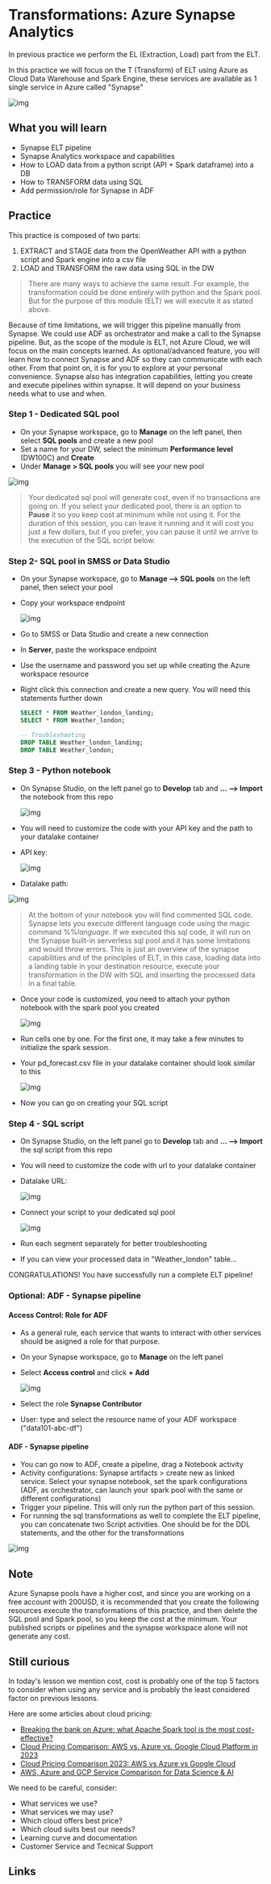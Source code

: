 # Transformations: Azure Synapse Analytics

In previous practice we perform the EL (Extraction, Load) part from the ELT.

In this practice we will focus on the T (Transform) of ELT using Azure as Cloud Data Warehouse and Spark Engine, these services are available as 1 single service in Azure called "Synapse"

![img](documentation_images/synapse_key_capabilities.png)

## What you will learn

* Synapse ELT pipeline
* Synapse Analytics workspace and capabilities
* How to LOAD data from a python script (API + Spark dataframe) into a DB
* How to TRANSFORM data using SQL
* Add permission/role for Synapse in ADF

## Practice

This practice is composed of two parts:

1. EXTRACT and STAGE data from the OpenWeather API with a python script and Spark engine into a csv file
2. LOAD and TRANSFORM the raw data using SQL in the DW

>There are many ways to achieve the same result. For example, the transformation could be done entirely with python and the Spark pool. But for the purpose of this module (ELT) we will execute it as stated above.

Because of time limitations, we will trigger this pipeline manually from Synapse. We could use ADF as orchestrator and make a call to the Synapse pipeline. But, as the scope of the module is ELT, not Azure Cloud, we will focus on the main concepts learned. As optional/advanced feature, you will learn how to connect Synapse and ADF so they can communicate with each other. From that point on, it is for you to explore at your personal convenience. Synapse also has integration capabilities, letting you create and execute pipelines within synapse. It will depend on your business needs what to use and when.

### Step 1 - Dedicated SQL pool

* On your Synapse workspace, go to **Manage** on the left panel, then select **SQL pools** and create a new pool
* Set a name for your DW, select the minimum **Performance level** (DW100C) and **Create**
* Under **Manage > SQL pools** you will see your new pool
  
 ![img](documentation_images/sql_dedicated_and_serverless.png)

>Your dedicated sql pool will generate cost, even if no transactions are going on. If you select your dedicated pool, there is an option to **Pause** it so you keep cost at minimum while not using it. For the duration of this session, you can leave it running and it will cost you just a few dollars, but if you prefer, you can pause it until we arrive to the execution of the SQL script below.

### Step 2- SQL pool in SMSS or Data Studio

* On your Synapse workspace, go to **Manage --> SQL pools** on the left panel, then select your pool
* Copy your workspace endpoint
  
  ![img](documentation_images/sql_pool_endpoint.png)
* Go to SMSS or Data Studio and create a new connection
* In **Server**, paste the workspace endpoint
* Use the username and password you set up while creating the Azure workspace resource
* Right click this connection and create a new query. You will need this statements further down

  ```sql
  SELECT * FROM Weather_london_landing;
  SELECT * FROM Weather_london;

  -- Troubleshooting
  DROP TABLE Weather_london_landing;
  DROP TABLE Weather_london;
  ```

### Step 3 - Python notebook

* On Synapse Studio, on the left panel go to **Develop** tab and **... --> Import** the notebook from this repo
  
  ![img](documentation_images/synapse_import_notebook.png)
* You will need to customize the code with your API key and the path to your datalake container
* API key:
  
  ![img](documentation_images/notebook_api_key.png)
* Datalake path:
  
 ![img](documentation_images/notebook_dl_url.png)
  
>At the bottom of your notebook you will find commented SQL code. Synapse lets you execute different language code using the magic command %%*language*. If we executed this sql code, it will run on the Synapse built-in serverless sql pool and it has some limitations and would throw errors. This is just an overview of the synapse capabilities and of the principles of ELT, in this case, loading data into a landing table in your destination resource, execute your transformation in the DW with SQL and inserting the processed data in a final table.

* Once your code is customized, you need to attach your python notebook with the spark pool you created
  
  ![img](documentation_images/notebook_attatch_spark.png)
* Run cells one by one. For the first one, it may take a few minutes to initialize the spark session.
* Your pd_forecast.csv file in your datalake container should look similar to this
  
  ![img](documentation_images/pd_forecast_preview.png)
* Now you can go on creating your SQL script

### Step 4 - SQL script

* On Synapse Studio, on the left panel go to **Develop** tab and **... --> Import** the sql script from this repo
* You will need to customize the code with url to your datalake container
* Datalake URL:

  ![img](documentation_images/sql_dl_url.png)
* Connect your script to your dedicated sql pool
  
  ![img](documentation_images/sql_script_connect_to_pool.png)
* Run each segment separately for better troubleshooting
* If you can view your processed data in "Weather_london" table...

CONGRATULATIONS! You have successfully run a complete ELT pipeline!

### Optional: ADF - Synapse pipeline

#### Access Control: Role for ADF

* As a general rule, each service that wants to interact with other services should be asigned a role for that purpose.
* On your Synapse workspace, go to **Manage** on the left panel
* Select **Access control** and click **+ Add**
  
  ![img](documentation_images/Synapse_access_control_ADF.png)
* Select the role **Synapse Contributor**
* User: type and select the resource name of your ADF workspace ("data101-abc-df")

#### ADF - Synapse pipeline

* You can go now to ADF, create a pipeline, drag a Notebook activity
* Activity configurations: Synapse artifacts > create new as linked service. Select your synapse notebook, set the spark configurations (ADF, as orchestrator, can launch your spark pool with the same or different configurations)
* Trigger your pipeline. This will only run the python part of this session.
* For running the sql transformations as well to complete the ELT pipeline, you can concatenate two Script activities. One should be for the DDL statements, and the other for the transformations
  
 ![img](documentation_images/ADF_Synapse_pipeline.png)

## Note

Azure Synapse pools have a higher cost, and since you are working on a free account with 200USD, it is recommended that you create the following resources execute the transformations of this practice, and then delete the SQL pool and Spark pool, so you keep the cost at the minimum. Your published scripts or pipelines and the synapse workspace alone will not generate any cost.

## Still curious

In today's lesson we mention cost, cost is probably one of the top 5 factors to consider when using any service and is probably the least considered factor on previous lessons.

Here are some articles about cloud pricing:

* [Breaking the bank on Azure: what Apache Spark tool is the most cost-effective?][azure_costs]
* [Cloud Pricing Comparison: AWS vs. Azure vs. Google Cloud Platform in 2023][comparison_1]
* [Cloud Pricing Comparison 2023: AWS vs Azure vs Google Cloud][comparison_2]
* [AWS, Azure and GCP Service Comparison for Data Science & AI][comparison_data]

We need to be careful, consider:

* What services we use?
* What services we may use?
* Which cloud offers best price?
* Which cloud suits best our needs?
* Learning curve and documentation
* Customer Service and Tecnical Support

## Links

[azure_costs]: https://intercept.cloud/en/news/data-costs-en/
[comparison_1]: https://cast.ai/blog/cloud-pricing-comparison-aws-vs-azure-vs-google-cloud-platform/
[comparison_2]: https://www.simform.com/blog/compute-pricing-comparison-aws-azure-googlecloud/
[comparison_data]: https://www.datacamp.com/cheat-sheet/aws-azure-and-gcp-service-comparison-for-data-science-and-ai
